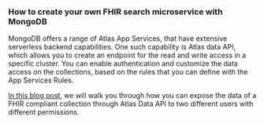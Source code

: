 ### How to create your own FHIR search microservice with MongoDB

MongoDB offers a range of Atlas App Services, that have extensive serverless backend capabilities. One such capability is Atlas data API, which allows you to create an endpoint for the read and write access in a specific cluster. You can enable authentication and customize the data access on the collections, based on the rules that you can define with the App Services Rules.

[In this blog post](https://www.mongodb.com/developer/products/atlas/how-build-healthcare-interoperability-microservice-using-fhir-mongodb/), we will walk you through how you can expose the data of a FHIR compliant collection through Atlas Data API to two different users with different permissions.
